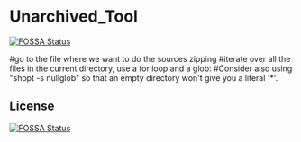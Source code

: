 # Unarchived_Tool
[![FOSSA Status](https://app.fossa.com/api/projects/git%2Bgithub.com%2Fbharath-kummagoori%2FUnarchived_Tool.svg?type=shield)](https://app.fossa.com/projects/git%2Bgithub.com%2Fbharath-kummagoori%2FUnarchived_Tool?ref=badge_shield)

#go to the file where we want to do the sources zipping #iterate over all the files in the current directory, use a for loop and a glob:   #Consider also using "shopt -s nullglob" so that an empty directory won't give you a literal '*'.


## License
[![FOSSA Status](https://app.fossa.com/api/projects/git%2Bgithub.com%2Fbharath-kummagoori%2FUnarchived_Tool.svg?type=large)](https://app.fossa.com/projects/git%2Bgithub.com%2Fbharath-kummagoori%2FUnarchived_Tool?ref=badge_large)